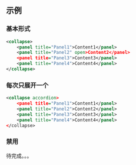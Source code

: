 ## 示例
### 基本形式

<div class="m-example"></div>

```xml
<collapse>
    <panel title="Panel1">Content1</panel>
    <panel title="Panel2" open>Content2</panel>
    <panel title="Panel3">Content3</panel>
    <panel title="Panel4">Content4</panel>
</collapse>
```

### 每次只展开一个

<div class="m-example"></div>

```xml
<collapse accordion>
    <panel title="Panel1">Content1</panel>
    <panel title="Panel2">Content2</panel>
    <panel title="Panel3">Content3</panel>
    <panel title="Panel4">Content4</panel>
</collapse>
```

### 禁用

待完成。。。
